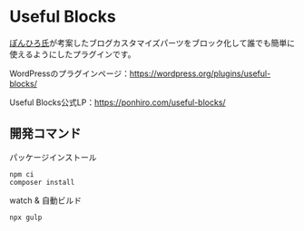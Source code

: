 # Useful Blocks

[ぽんひろ氏](https://twitter.com/ponhiroo)が考案したブログカスタマイズパーツをブロック化して誰でも簡単に使えるようにしたプラグインです。

WordPressのプラグインページ：https://wordpress.org/plugins/useful-blocks/

Useful Blocks公式LP：https://ponhiro.com/useful-blocks/


## 開発コマンド

パッケージインストール
```
npm ci
composer install
```

watch & 自動ビルド
```
npx gulp
```
